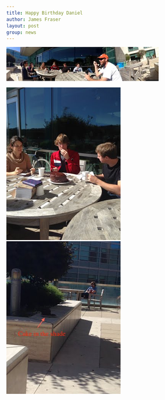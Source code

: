 ```yaml
---
title: Happy Birthday Daniel
author: James Fraser
layout: post
group: news
---
```

![Panorama](/static/img/news/daniel-bday-panorama.jpg "Panorama")

![Group](/static/img/news/daniel-bday.jpg "Group")![Cake](/static/img/news/daniel-bday-cake.jpg "Cake")
